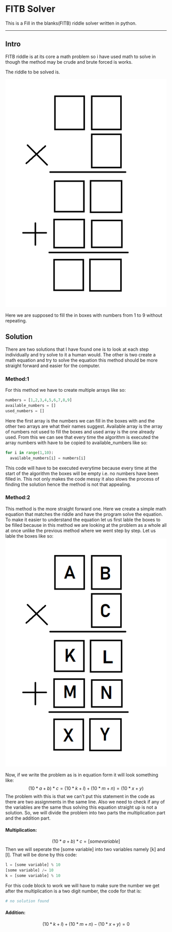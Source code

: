 # FITB Solver
This is a Fill in the blanks(FITB) riddle solver written in python.

---

## Intro 
FITB riddle is at its core a math problem so i have used math to solve in though the method may be crude and brute forced is works.

The riddle to be solved is.

![Alt text](img.png)

Here we are supposed to fill the in boxes with numbers from 1 to 9 without repeating.

## Solution
There are two solutions that I have found one is to look at each step individually and try solve to it a human would.
The other is two create a math equation and try to solve the equation this method should be more straight forward and easier for the computer.

### Method:1
For this method we have to create multiple arrays like so:
``` python
numbers = [1,2,3,4,5,6,7,8,9]
available_numbers = []
used_numbers = []
```
Here the first array is the numbers we can fill in the boxes with and the other two arrays are what their names suggest.
Available array is the array of numbers not used to fill the boxes and used array is the one already used.
From this we can see that every time the algorithm is executed the array numbers with have to be copied to available_numbers like so:
```python
for i in range(1,10):
  available_numbers[i] = numbers[i]
```
This code will have to be executed everytime because every time at the start of the algorithm the boxes will be empty i.e. no numbers have been filled in.
This not only makes the code messy it also slows the process of finding the solution hence the method is not that appealing.

### Method:2
This method is the more straight forward one. Here we create a simple math equation that matches the riddle and have the program solve the equation. To make it easier to understand the equation let us first lable the boxes to be filled because in this method we are looking at the problem as a whole all at once unlike the previous method where we went step by step. Let us lable the boxes like so:
![Alt text](img_lableded.png)

Now, if we write the problem as is in equation form it will look something like:
$$(10*a+b)*c = (10*k+l) + (10*m+n) = (10*x+y)$$
The problem with this is that we can't put this statement in the code as there are two assignments in the same line. Also we need to check if any of the variables are the same thus solving this equation straight up is not a solution.
So, we will divide the problem into two parts the multiplication part and the addition part.

#### Multiplication:
$$(10*a+b)*c = [some variable]$$
Then we will seperate the [some variable] into two variables namely [k] and [l].
That will be done by this code:
```python
l = [some variable] % 10
[some variable] /= 10
k = [some variable] % 10
```
For this code block to work we will have to make sure the number we get after the multiplication is a two digit number, the code for that is:
```python
# no solution found
```

#### Addition:
$$(10*k+l) + (10*m+n) - (10*x+y) = 0$$
